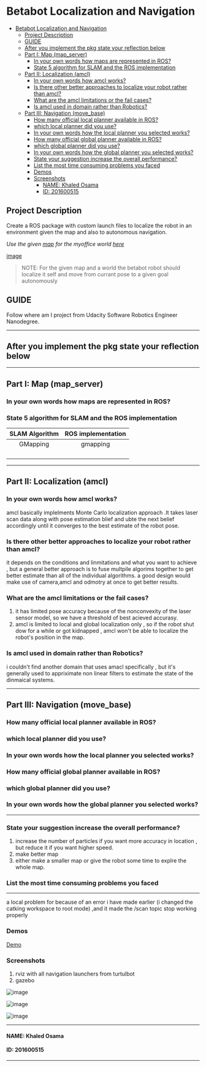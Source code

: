 # Betabot Localization and Navigation

- [Betabot Localization and Navigation](#betabot-localization-and-navigation)
  - [Project Description](#project-description)
  - [GUIDE](#guide)
  - [After you implement the pkg state your reflection below](#after-you-implement-the-pkg-state-your-reflection-below)
  - [Part I: Map (map_server)](#part-i-map-mapserver)
    - [In your own words how maps are represented in ROS?](#in-your-own-words-how-maps-are-represented-in-ros)
    - [State 5 algorithm for SLAM and the ROS implementation](#state-5-algorithm-for-slam-and-the-ros-implementation)
  - [Part II: Localization (amcl)](#part-ii-localization-amcl)
    - [In your own words how amcl works?](#in-your-own-words-how-amcl-works)
    - [Is there other better approaches to localize your robot rather than amcl?](#is-there-other-better-approaches-to-localize-your-robot-rather-than-amcl)
    - [What are the amcl limitations or the fail cases?](#what-are-the-amcl-limitations-or-the-fail-cases)
    - [Is amcl used in domain rather than Robotics?](#is-amcl-used-in-domain-rather-than-robotics)
  - [Part III: Navigation (move_base)](#part-iii-navigation-movebase)
    - [How many official local planner available in ROS?](#how-many-official-local-planner-available-in-ros)
    - [which local planner did you use?](#which-local-planner-did-you-use)
    - [In your own words how the local planner you selected works?](#in-your-own-words-how-the-local-planner-you-selected-works)
    - [How many official global planner available in ROS?](#how-many-official-global-planner-available-in-ros)
    - [which global planner did you use?](#which-global-planner-did-you-use)
    - [In your own words how the global planner you selected works?](#in-your-own-words-how-the-global-planner-you-selected-works)
    - [State your suggestion increase the overall performance?](#state-your-suggestion-increase-the-overall-performance)
    - [List the most time consuming problems you faced](#list-the-most-time-consuming-problems-you-faced)
    - [Demos](#demos)
    - [Screenshots](#screenshots)
      - [NAME: Khaled Osama](#name-khaled-osama)
      - [ID: 201600515](#id-201600515)

## Project Description 

Create a ROS package with custom launch files to localize the robot in an environment given the map and also to autonomous navigation. 

*Use the given [map](map/map2d.yaml) for the myoffice world [here](../betabot_gazebo/worlds/myoffice.world)*


[image](maps/map.png)

>NOTE: For the given map and a world the betabot robot should localize it self and move from currant pose to a given goal autonomously

## GUIDE

Follow where am I project from Udacity Software Robotics Engineer Nanodegree.

---

## After you implement the pkg state your reflection below 

---
## Part I: Map (map_server)

###  In your own words how maps are represented in ROS?


###  State 5 algorithm for SLAM and the ROS implementation

| SLAM Algorithm | ROS implementation |
|:--------------:|:------------------:|
|     GMapping   |      gmapping      |
|                |                    |
|                |                    |
|                |                    |
|                |                    |

---

## Part II: Localization (amcl)

### In your own words how amcl works?

amcl basically implelments Monte Carlo localization approach .It takes laser scan data along with pose estimation blief and ubte the next belief accordingly until it converges to the best estimate of the robot pose.

### Is there other better approaches to localize your robot rather than amcl?

it depends on the conditions and linmitations and what you want to achieve , but a general better approach is to fuse multpile algorims together to get better estimate than all of the individual algorithms.  a good design would make use of camera,amcl and odmotry at once to get better results.

### What are the amcl limitations or the fail cases?

1. it has limited pose accuracy because of the nonconvexity of the laser sensor model, so we have a threshold of best acieved accurasy.
2. amcl is limited to local and global localization only , so if the robot shut dow for a while or got kidnapped , amcl won't be able to localize the robot's position in the map.

### Is amcl used in domain rather than Robotics?

i couldn't find another domain that uses amacl specifically , but it's generally used to appriximate non linear filters to estimate the state of the dinmaical systems.

---

## Part III: Navigation (move_base)

### How many official local planner available in ROS?

### which local planner did you use?

### In your own words how the local planner you selected works?

### How many official global planner available in ROS?

### which global planner did you use?

### In your own words how the global planner you selected works?


---

### State your suggestion increase the overall performance?

1. increase the number of particles if you want more accuracy in location , but reduce it if you want higher speed.
2. make better map
3. either make a smaller map or give the robot some time to explre the whole map.

### List the most time consuming problems you faced

---
a local problem for because of an error i have made earlier (i changed the catking workspace to root mode) ,and it made the /scan topic stop working properly

### Demos


[Demo](https://drive.google.com/file/d/1mvB0OVu2CAYWVje0eDH37sPZxcjbTVlu/view?usp=sharing)

### Screenshots

1. rviz with all navigation launchers from turtulbot
2. gazebo

![image](rviz_simulation.png)

![image](rviz_simulation_convergence.png)

![image](gazebo_simulation.png)

---

#### NAME: Khaled Osama
#### ID: 201600515

---

